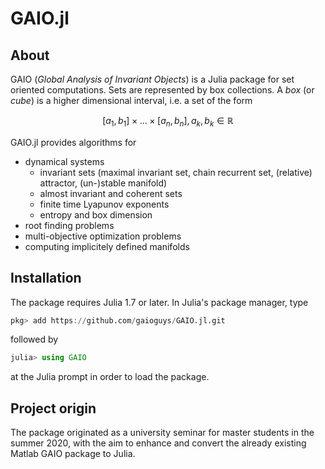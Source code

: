 # GAIO.jl

## About

GAIO (_Global Analysis of Invariant Objects_) is a Julia package for set oriented computations.  Sets are represented by box collections. A _box_ (or _cube_) is a higher dimensional interval, i.e. a set of the form
```math
[a_1,b_1] × ... × [a_n,b_n],    a_k,b_k ∈ ℝ
```
GAIO.jl provides algorithms for  
* dynamical systems
  * invariant sets (maximal invariant set, chain recurrent set, (relative) attractor, (un-)stable manifold)
  * almost invariant and coherent sets
  * finite time Lyapunov exponents
  * entropy and box dimension
* root finding problems
* multi-objective optimization problems
* computing implicitely defined manifolds

## Installation

The package requires Julia 1.7 or later. In Julia's package manager, type
```julia
pkg> add https://github.com/gaioguys/GAIO.jl.git
```
followed by
```julia
julia> using GAIO
```
at the Julia prompt in order to load the package.

## Project origin

The package originated as a university seminar for master students in the summer 2020, with the aim to enhance and convert the already existing Matlab GAIO package to Julia.
